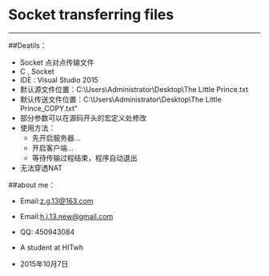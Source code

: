 # Socket transferring files
--------

##Deatils：

* Socket 点对点传输文件
* C , Socket
* IDE : Visual Studio 2015
* 默认源文件位置：C:\\Users\\Administrator\\Desktop\\The Little Prince.txt
* 默认传送文件位置：C:\\Users\\Administrator\\Desktop\\The Little Prince_COPY.txt"
* 部分参数可以在源码开头的宏定义处修改
* 使用方法：
    * 先开启服务器...
    * 开启客户端...
    * 等待传输过程结束，程序自动退出
* 无法穿透NAT   

##about me：

* Email:z.g.13@163.com 
* Email:h.j.13.new@gmail.com
* QQ: 450943084   
* A student at HITwh    

* 2015年10月7日
